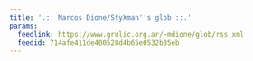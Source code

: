 ```yaml
---
title: '.:: Marcos Dione/StyXman''s glob ::.'
params:
  feedlink: https://www.grulic.org.ar/~mdione/glob/rss.xml
  feedid: 714afe411de400528d4b65e0532b05eb
---
```

